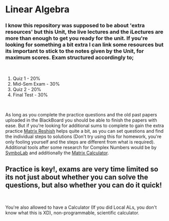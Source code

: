 # Linear Algebra

### I know this repository was supposed to be about 'extra resources' but this Unit, the live lectures and the iLectures are more than enough to get you ready for the unit. If you're looking for something a bit extra I can link some resources but its important to stick to the notes given by the Unit, for maximum scores. Exam structured accordingly to;

<br>

1. Quiz 1 - 20%
2. Mid-Sem Exam - 30%
3. Quiz 2 - 20%
4. Final Test - 30%

<br>

As long as you complete the practice questions and the old past papers uploaded in the BlackBoard you should be able to finish the papers with ease. But if you're looking for additional sums to complete to gain the extra practice [Matrix Reshish](https://matrix.reshish.com/cramer.php) helps quite a bit, as you can set questions and find the individual steps to solutions (Don't try using this for homework, you're only fooling yourself and the steps are different from what is required). Additional tools after some research for Complex Numbers would be by [SymboLab](https://www.symbolab.com/solver/complex-numbers-calculator) and additionally the [Matrix Calculator](https://matrixcalc.org/en/). 

## Practice is key!, exams are very time limited so its not just about whether you can solve the questions, but also whether you can do it quick!

<br>

You're also allowed to have a Calculator (If you did Local ALs, you don't know what this is XD), non-programmable, scientific calculator.